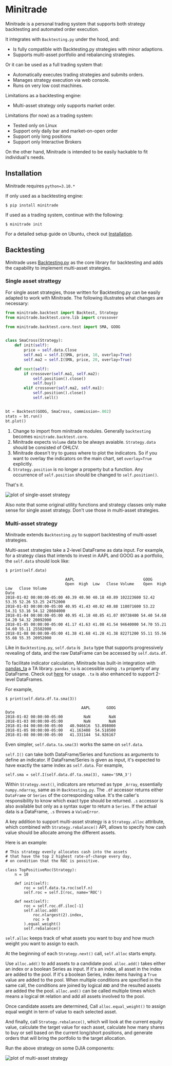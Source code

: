 # Minitrade

Minitrade is a personal trading system that supports both strategy backtesting and automated order execution.

It integrates with `Backtesting.py` under the hood, and:
- Is fully compatible with Backtesting.py strategies with minor adaptions.
- Supports multi-asset portfolio and rebalancing strategies.

Or it can be used as a full trading system that:
- Automatically executes trading strategies and submits orders.
- Manages strategy execution via web console.
- Runs on very low cost machines. 

Limitations as a backtesting engine:
- Multi-asset strategy only supports market order. 

Limitations (for now) as a trading system:
- Tested only on Linux
- Support only daily bar and market-on-open order
- Support only long positions
- Support only Interactive Brokers

On the other hand, Minitrade is intended to be easily hackable to fit individual's needs.

## Installation

Minitrade requires `python=3.10.*`


If only used as a backtesting engine:

    $ pip install minitrade

If used as a trading system, continue with the following:

    $ minitrade init

For a detailed setup guide on Ubuntu, check out [Installation](install.md).

## Backtesting

Minitrade uses [Backtesting.py](https://github.com/kernc/backtesting.py) as the core library for backtesting and adds the capability to implement multi-asset strategies. 

### Single asset strattegy

For single asset strategies, those written for Backtesting.py can be easily adapted to work with Minitrade. The following illustrates what changes are necessary:

```python
from minitrade.backtest import Backtest, Strategy
from minitrade.backtest.core.lib import crossover

from minitrade.backtest.core.test import SMA, GOOG


class SmaCross(Strategy):
    def init(self):
        price = self.data.Close
        self.ma1 = self.I(SMA, price, 10, overlay=True)
        self.ma2 = self.I(SMA, price, 20, overlay=True)

    def next(self):
        if crossover(self.ma1, self.ma2):
            self.position().close()
            self.buy()
        elif crossover(self.ma2, self.ma1):
            self.position().close()
            self.sell()


bt = Backtest(GOOG, SmaCross, commission=.002)
stats = bt.run()
bt.plot()
```

1. Change to import from minitrade modules. Generally `backtesting` becomes `minitrade.backtest.core`.
2. Minitrade expects `Volume` data to be always avaiable. `Strategy.data` should be consisted of OHLCV.
3. Minitrade doesn't try to guess where to plot the indicators. So if you want to overlay the indicators on the main chart, set `overlay=True` explicitly.
4. `Strategy.position` is no longer a property but a function. Any occurrence of `self.position` should be changed to `self.position()`. 

That's it. 

![plot of single-asset strategy](https://imgur.com/N3E2d6m.jpg)

Also note that some original utility functions and strategy classes only make sense for single asset strategy. Don't use those in multi-asset strategies.

### Multi-asset strategy

Minitrade extends `Backtesting.py` to support backtesting of multi-asset strategies. 

Multi-asset strategies take a 2-level DataFrame as data input. For example, for a strategy class that intends to invest in AAPL and GOOG as a portfolio, the `self.data` should look like:

```
$ print(self.data)

                          AAPL                              GOOG 
                          Open  High  Low   Close Volume    Open  High  Low   Close Volume
Date          
2018-01-02 00:00:00-05:00 40.39 40.90 40.18 40.89 102223600 52.42 53.35 52.26 53.25 24752000
2018-01-03 00:00:00-05:00 40.95 41.43 40.82 40.88 118071600 53.22 54.31 53.16 54.12 28604000
2018-01-04 00:00:00-05:00 40.95 41.18 40.85 41.07 89738400 54.40 54.68 54.20 54.32 20092000
2018-01-05 00:00:00-05:00 41.17 41.63 41.08 41.54 94640000 54.70 55.21 54.60 55.11 25582000
2018-01-08 00:00:00-05:00 41.38 41.68 41.28 41.38 82271200 55.11 55.56 55.08 55.35 20952000
```

Like in `Backtesting.py`, `self.data` is `_Data` type that supports progressively revealing of data, and the raw DataFrame can be accessed by `self.data.df`. 

To facilitate indicator calculation, Minitrade has built-in integration with [pandas_ta](https://github.com/twopirllc/pandas-ta) a TA library. `pandas_ta` is accessible using `.ta` property of any DataFrame. Check out [here](https://github.com/twopirllc/pandas-ta#pandas-ta-dataframe-extension) for usage. `.ta` is also enhanced to support 2-level DataFrames. 

For example,

```
$ print(self.data.df.ta.sma(3))

                                 AAPL       GOOG
Date                                            
2018-01-02 00:00:00-05:00         NaN        NaN
2018-01-03 00:00:00-05:00         NaN        NaN
2018-01-04 00:00:00-05:00   40.946616  53.898000
2018-01-05 00:00:00-05:00   41.163408  54.518500
2018-01-08 00:00:00-05:00   41.331144  54.926167
```

Even simpler, `self.data.ta.sma(3)` works the same on `self.data`.


`self.I()` can take both DataFrame/Series and functions as arguments to define an indicator. If DataFrame/Series is given as input, it's expected to have exactly the same index as `self.data`. For example,

```
self.sma = self.I(self.data.df.ta.sma(3), name='SMA_3')
```

Within `Strategy.next()`, indicators are returned as type `_Array`, essentially `numpy.ndarray`, same as in `Backtesting.py`. The `.df` accessor returns either `DataFrame` or `Series` of the corresponding value. It's the caller's responsibility to know which exact type should be returned. `.s` accessor is also available but only as a syntax suger to return a `Series`. If the actual data is a DataFrame, `.s` throws a `ValueError`. 

A key addition to support multi-asset strategy is a `Strategy.alloc` attribute, which combined with `Strategy.rebalance()` API, allows to specify how cash value should be allocate among the different assets. 

Here is an example:

```
# This strategy evenly allocates cash into the assets
# that have the top 2 highest rate-of-change every day, 
# on condition that the ROC is possitive.

class TopPositiveRoc(Strategy):
    n = 10

    def init(self):
        roc = self.data.ta.roc(self.n)
        self.roc = self.I(roc, name='ROC')

    def next(self):
        roc = self.roc.df.iloc[-1]
        self.alloc.add(
            roc.nlargest(2).index, 
            roc > 0
        ).equal_weight()
        self.rebalance()
```

`self.alloc` keeps track of what assets you want to buy and how much weight you want to assign to each. 

At the beginning of each `Strategy.next()` call, `self.alloc` starts empty. 

Use `alloc.add()` to add assets to a candidate pool. `alloc.add()` takes either an index or a boolean Series as input. If it's an index, all asset in the index are added to the pool. If it's a boolean Series, index items having a `True` value are added to the pool. When multiple conditions are specified in the same call, the conditions are joined by logical `AND` and the resulted assets are added the the pool. `alloc.and()` can be called multiple times which means a logical `OR` relation and add all assets involved to the pool. 

Once candidate assets are determined, Call `alloc.equal_weight()` to assign equal weight in term of value to each selected asset.

And finally, call `Strategy.rebalance()`, which will look at the current equity value, calculate the target value for each asset, calculate how many shares to buy or sell based on the current long/short positions, and generate orders that will bring the portfolio to the target allocation.

Run the above strategy on some DJIA components: 

![plot of multi-asset strategy](https://imgur.com/ecy6yTm.jpg)

